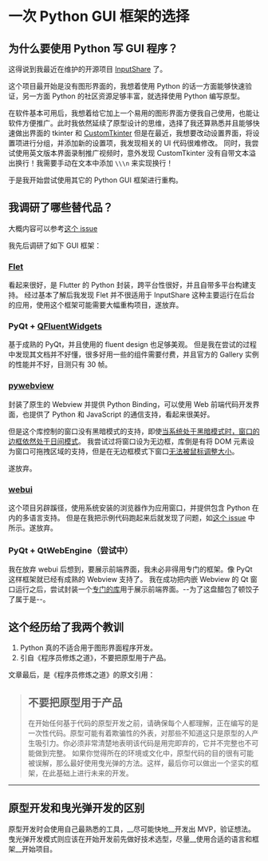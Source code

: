 # 一次 Python GUI 框架的选择

## 为什么要使用 Python 写 GUI 程序？

这得说到我最近在维护的开源项目 [InputShare](https://github.com/BHznJNs/InputShare) 了。

这个项目最开始是没有图形界面的，我想着使用 Python 的话一方面能够快速验证，另一方面 Python 的社区资源足够丰富，就选择使用 Python 编写原型。

在软件基本可用后，我想着给它加上一个易用的图形界面方便我自己使用，也能让软件方便推广。此时我依然延续了原型设计的思维，选择了我还算熟悉并且能够快速做出界面的 tkinter 和 [CustomTkinter](https://customtkinter.tomschimansky.com/)
但是在最近，我想要改动设置界面，将设置项进行分组，并添加新的设置项，我发现相关的 UI 代码很难修改。
同时，我尝试使用英文版本界面录制推广视频时，意外发现 CustomTkinter 没有自带文本溢出换行！我需要手动在文本中添加 ``\\\n`` 来实现换行！

于是我开始尝试使用其它的 Python GUI 框架进行重构。

## 我调研了哪些替代品？

大概内容可以参考[这个 issue](https://github.com/BHznJNs/InputShare/issues/32)

我先后调研了如下 GUI 框架：

### [Flet](https://flet.dev/)

看起来很好，是 Flutter 的 Python 封装，跨平台性很好，并且自带多平台构建支持。
经过基本了解后我发现 Flet 并不很适用于 InputShare 这种主要运行在后台的应用，使用这个框架可能需要大幅重构项目，遂放弃。

### PyQt + [QFluentWidgets](https://qfluentwidgets.com/)

基于成熟的 PyQt，并且使用的 fluent design 也足够美观。
但是我在尝试的过程中发现其文档并不好懂，很多好用一些的组件需要付费，并且官方的 Gallery 实例的性能并不好，目测只有 30 帧。

### [pywebview](https://github.com/r0x0r/pywebview)

封装了原生的 Webview 并提供 Python Binding，可以使用 Web 前端代码开发界面，也提供了 Python 和 JavaScript 的通信支持，看起来很美好。

但是这个库控制的窗口没有黑暗模式的支持，即使[当系统处于黑暗模式时，窗口的边框依然处于日间模式](https://github.com/r0x0r/pywebview/issues/1494)。
我尝试过将窗口设为无边框，库倒是有将 DOM 元素设为窗口可拖拽区域的支持，但是在无边框模式下窗口[无法被鼠标调整大小](https://github.com/r0x0r/pywebview/issues/1510)。

遂放弃。

### [webui](https://github.com/webui-dev/webui)

这个项目另辟蹊径，使用系统安装的浏览器作为应用窗口，并提供包含 Python 在内的多语言支持。
但是在我把示例代码跑起来后就发现了问题，如[这个 issue](https://github.com/webui-dev/webui/issues/550) 中所示。遂放弃。

### PyQt + QtWebEngine（尝试中）

我在放弃 webui 后想到，要展示前端界面，我未必非得用专门的框架。像 PyQt 这样框架就已经有成熟的 Webview 支持了。
我在成功把内嵌 Webview 的 Qt 窗口运行之后，尝试封装一个[专门的库](https://github.com/BHznJNs/PyQWebWindow)用于展示前端界面。--为了这盘醋包了顿饺子了属于是--。

## 这个经历给了我两个教训

1. Python 真的不适合用于图形界面程序开发。
2. 引自《程序员修炼之道》，不要把原型用于产品。

文章最后，是《程序员修炼之道》的原文引用：
> ## 不要把原型用于产品
> 在开始任何基于代码的原型开发之前，请确保每个人都理解，正在编写的是一次性代码。原型可能有着欺骗性的外表，对那些不知道这只是原型的人产生吸引力。你必须非常清楚地表明该代码是用完即弃的，它并不完整也不可能做到完整。
> 如果你觉得所在的环境或文化中，原型代码的目的很有可能被误解，那么最好使用曳光弹的方法。这样，最后你可以做出一个坚实的框架，在此基础上进行未来的开发。

- - -

## 原型开发和曳光弹开发的区别

原型开发时会使用自己最熟悉的工具，__尽可能快地__开发出 MVP，验证想法。
曳光弹开发模式则应该在开始开发前先做好技术选型，尽量__使用合适的语言和框架__开始项目。

